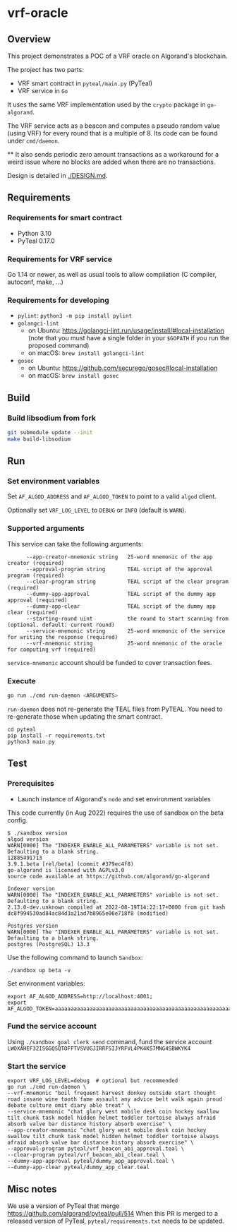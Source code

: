 # vrf-oracle

## Overview

This project demonstrates a POC of a VRF oracle on Algorand's blockchain.

The project has two parts:
* VRF smart contract in `pyteal/main.py` (PyTeal)
* VRF service in `Go`

It uses the same VRF implementation used by the `crypto` package in `go-algorand`.

The VRF service acts as a beacon and computes a pseudo random value (using VRF) for every round that is a multiple of 8. Its code can be found under `cmd/daemon`.

** It also sends periodic zero amount transactions as a workaround for a weird issue where no blocks are added when there are no transactions.

Design is detailed in [./DESIGN.md](DESIGN.md).

## Requirements

### Requirements for smart contract

* Python 3.10
* PyTeal 0.17.0

### Requirements for VRF service

Go 1.14 or newer, as well as usual tools to allow compilation (C compiler, autoconf, make, ...)

### Requirements for developing

- `pylint`: `python3 -m pip install pylint`
- `golangci-lint`
    - on Ubuntu: https://golangci-lint.run/usage/install/#local-installation
      (note that you must have a single folder in your `$GOPATH` if you run the proposed command)
    - on macOS: `brew install golangci-lint`
- `gosec`
    - on Ubuntu: https://github.com/securego/gosec#local-installation
    - on macOS: `brew install gosec`


## Build

### Build libsodium from fork

```sh
git submodule update --init
make build-libsodium
```

## Run

### Set environment variables

Set `AF_ALGOD_ADDRESS` and `AF_ALGOD_TOKEN` to point to a valid `algod` client.

Optionally set `VRF_LOG_LEVEL` to `DEBUG` or `INFO` (default is `WARN`).


### Supported arguments

This service can take the following arguments:
```
      --app-creator-mnemonic string   25-word mnemonic of the app creator (required)
      --approval-program string       TEAL script of the approval program (required)
      --clear-program string          TEAL script of the clear program (required)
      --dummy-app-approval            TEAL script of the dummy app approval (required)
      --dummy-app-clear               TEAL script of the dummy app clear (required)
      --starting-round uint           the round to start scanning from (optional. default: current round)
      --service-mnemonic string       25-word mnemonic of the service for writing the response (required)
      --vrf-mnemonic string           25-word mnemonic of the oracle for computing vrf (required)
```

`service-mnemonic` account should be funded to cover transaction fees.

### Execute

```sh
go run ./cmd run-daemon <ARGUMENTS>
```

`run-daemon` does not re-generate the TEAL files from PyTEAL.
You need to re-generate those when updating the smart contract.

```
cd pyteal
pip install -r requirements.txt
python3 main.py
```

## Test

### Prerequisites

- Launch instance of Algorand's `node` and set environment variables

This code currently (in Aug 2022) requires the use of sandbox on the beta config.

```shell
$ ./sandbox version
algod version
WARN[0000] The "INDEXER_ENABLE_ALL_PARAMETERS" variable is not set. Defaulting to a blank string.
12885491713
3.9.1.beta [rel/beta] (commit #379ec4f8)
go-algorand is licensed with AGPLv3.0
source code available at https://github.com/algorand/go-algorand

Indexer version
WARN[0000] The "INDEXER_ENABLE_ALL_PARAMETERS" variable is not set. Defaulting to a blank string.
2.13.0-dev.unknown compiled at 2022-08-19T14:22:17+0000 from git hash dc8f994530ad84ac84d3a21ad7b8965e06e718f8 (modified)

Postgres version
WARN[0000] The "INDEXER_ENABLE_ALL_PARAMETERS" variable is not set. Defaulting to a blank string.
postgres (PostgreSQL) 13.3
```

Use the following command to launch `Sandbox`:
```shell
./sandbox up beta -v
```

Set environment variables:
```shell
export AF_ALGOD_ADDRESS=http://localhost:4001;
export AF_ALGOD_TOKEN=aaaaaaaaaaaaaaaaaaaaaaaaaaaaaaaaaaaaaaaaaaaaaaaaaaaaaaaaaaaaaaaa;
```

### Fund the service account

Using `./sandbox goal clerk send` command, fund the service account `LWOXAHEF32ISGGQSQTOFFTVSVUGJIRRFSIJYRFVL4PK4KS7MNG4SBWKYK4`

### Start the service

```shell
export VRF_LOG_LEVEL=debug  # optional but recommended
go run ./cmd run-daemon \
--vrf-mnemonic "boil frequent harvest donkey outside start thought road insane wine tooth fame assault any advice belt walk again proud debate culture omit diary able treat" \
--service-mnemonic "chat glory west mobile desk coin hockey swallow tilt chunk task model hidden helmet toddler tortoise always afraid absorb valve bar distance history absorb exercise" \
--app-creator-mnemonic "chat glory west mobile desk coin hockey swallow tilt chunk task model hidden helmet toddler tortoise always afraid absorb valve bar distance history absorb exercise" \
--approval-program pyteal/vrf_beacon_abi_approval.teal \
--clear-program pyteal/vrf_beacon_abi_clear.teal \
--dummy-app-approval pyteal/dummy_app_approval.teal \
--dummy-app-clear pyteal/dummy_app_clear.teal
```

## Misc notes

We use a version of PyTeal that merge https://github.com/algorand/pyteal/pull/514
When this PR is merged to a released version of PyTeal, `pyteal/requirements.txt` needs to be updated.